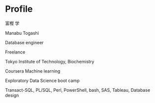 # Profile
富樫 学

Manabu Togashi

Database engineer

Freelance

Tokyo Institute of Technology, Biochemistry

Coursera Machine learning

Exploratory Data Science boot camp

Transact-SQL, PL/SQL, Perl, PowerShell, bash, SAS, Tableau, Database design

